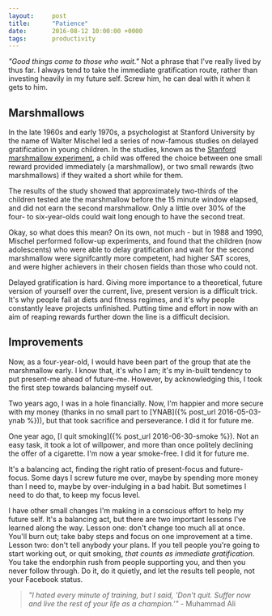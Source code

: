 ```yaml
---
layout:     post
title:      "Patience"
date:       2016-08-12 10:00:00 +0000
tags:       productivity
---
```


*"Good things come to those who wait."* Not a phrase that I've really lived by thus far. I always tend to take the immediate gratification route, rather than investing heavily in my future self. Screw him, he can deal with it when it gets to him.

<!-- Read More -->

## Marshmallows

In the late 1960s and early 1970s, a psychologist at Stanford University by the name of Walter Mischel led a series of now-famous studies on delayed gratification in young children. In the studies, known as the [Stanford marshmallow experiment][stanford-marshmallow-experiment-wikipedia], a child was offered the choice between one small reward provided immediately (a marshmallow), or two small rewards (two marshmallows) if they waited a short while for them.

The results of the study showed that approximately two-thirds of the children tested ate the marshmallow before the 15 minute window elapsed, and did not earn the second marshmallow. Only a little over 30% of the four- to six-year-olds could wait long enough to have the second treat.

Okay, so what does this mean? On its own, not much - but in 1988 and 1990, Mischel performed follow-up experiments, and found that the children (now adolescents) who were able to delay gratification and wait for the second marshmallow were signifcantly more competent, had higher SAT scores, and were higher achievers in their chosen fields than those who could not.

Delayed gratification is hard. Giving more importance to a theoretical, future version of yourself over the current, live, present version is a difficult trick. It's why people fail at diets and fitness regimes, and it's why people constantly leave projects unfinished. Putting time and effort in now with an aim of reaping rewards further down the line is a difficult decision.

## Improvements

Now, as a four-year-old, I would have been part of the group that ate the marshmallow early. I know that, it's who I am; it's my in-built tendency to put present-me ahead of future-me. However, by acknowledging this, I took the first step towards balancing myself out. 

Two years ago, I was in a hole financially. Now, I'm happier and more secure with my money (thanks in no small part to [YNAB]({% post_url 2016-05-03-ynab %})), but that took sacrifice and perseverance. I did it for future me. 

One year ago, [I quit smoking]({% post_url 2016-06-30-smoke %}). Not an easy task, it took a lot of willpower, and more than once politely declining the offer of a cigarette. I'm now a year smoke-free. I did it for future me.

It's a balancing act, finding the right ratio of present-focus and future-focus. Some days I screw future me over, maybe by spending more money than I need to, maybe by over-indulging in a bad habit. But sometimes I need to do that, to keep my focus level.

I have other small changes I'm making in a conscious effort to help my future self. It's a balancing act, but there are two important lessons I've learned along the way. Lesson one: don't change too much all at once. You'll burn out; take baby steps and focus on one improvement at a time. Lesson two: don't tell anybody your plans. If you tell people you're going to start working out, or quit smoking, *that counts as immediate gratification*. You take the endorphin rush from people supporting you, and then you never follow through. Do it, do it quietly, and let the results tell people, not your Facebook status.

> *"I hated every minute of training, but I said, 'Don't quit. Suffer now and live the rest of your life as a champion.'"* - Muhammad Ali

[stanford-marshmallow-experiment-wikipedia]: https://en.wikipedia.org/wiki/Stanford_marshmallow_experiment